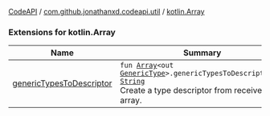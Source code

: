 [CodeAPI](../../index.md) / [com.github.jonathanxd.codeapi.util](../index.md) / [kotlin.Array](.)

### Extensions for kotlin.Array

| Name | Summary |
|---|---|
| [genericTypesToDescriptor](generic-types-to-descriptor.md) | `fun `[`Array`](https://kotlinlang.org/api/latest/jvm/stdlib/kotlin/-array/index.html)`<out `[`GenericType`](../../com.github.jonathanxd.codeapi.type/-generic-type/index.md)`>.genericTypesToDescriptor(): `[`String`](https://kotlinlang.org/api/latest/jvm/stdlib/kotlin/-string/index.html)<br>Create a type descriptor from receiver array. |
